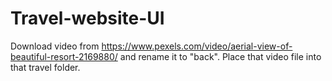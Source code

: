 # Travel-website-UI

Download video from https://www.pexels.com/video/aerial-view-of-beautiful-resort-2169880/  and rename it to "back".
Place that video file into that travel folder.

